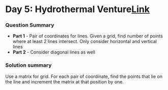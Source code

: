 # Day 5: Hydrothermal Venture[Link](https://adventofcode.com/2021/day/5)

### Question Summary
- **Part 1** - Pair of coordinates for lines. Given a grid, find number of points where at least 2 lines intersect. Only consider horizontal and vertical lines
- **Part 2** - Consider diagonal lines as well

### Solution summary 
Use a matrix for grid. For each pair of coordinate, find the points that lie on the line and increment the matrix at that position by one. 
